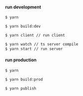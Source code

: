 #### run development
```sh
$ yarn
```
```sh
$ yarn build:dev
```
```sh
$ yarn client // run client
```
```sh
$ yarn watch // ts server compile 
$ yarn start // run server
```

#### run production
```sh
$ yarn
```
```sh
$ yarn build:prod
```
```sh
$ yarn publish
```